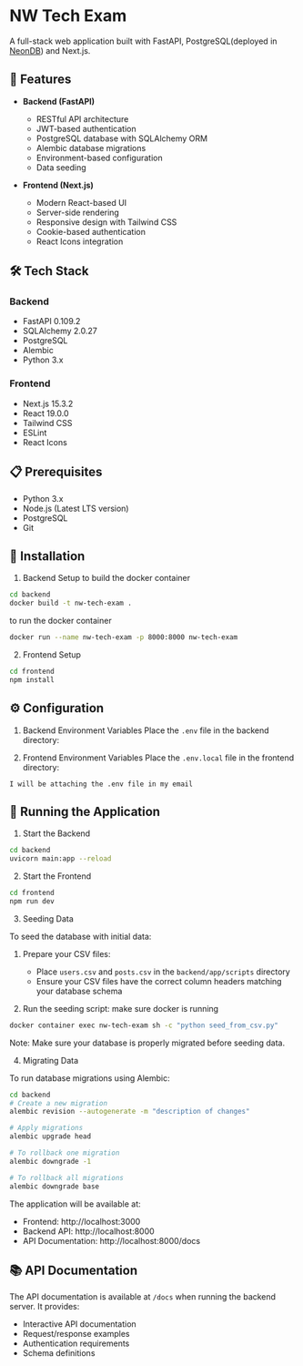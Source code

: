 # NW Tech Exam

A full-stack web application built with FastAPI, PostgreSQL(deployed in [NeonDB](https://neon.tech/)) and Next.js.

## 🚀 Features

- **Backend (FastAPI)**

  - RESTful API architecture
  - JWT-based authentication
  - PostgreSQL database with SQLAlchemy ORM
  - Alembic database migrations
  - Environment-based configuration
  - Data seeding

- **Frontend (Next.js)**
  - Modern React-based UI
  - Server-side rendering
  - Responsive design with Tailwind CSS
  - Cookie-based authentication
  - React Icons integration

## 🛠️ Tech Stack

### Backend

- FastAPI 0.109.2
- SQLAlchemy 2.0.27
- PostgreSQL
- Alembic
- Python 3.x

### Frontend

- Next.js 15.3.2
- React 19.0.0
- Tailwind CSS
- ESLint
- React Icons

## 📋 Prerequisites

- Python 3.x
- Node.js (Latest LTS version)
- PostgreSQL
- Git

## 🔧 Installation

1. Backend Setup
to build the docker container
```bash
cd backend
docker build -t nw-tech-exam .
```
to run the docker container
```bash
docker run --name nw-tech-exam -p 8000:8000 nw-tech-exam
```

2. Frontend Setup

```bash
cd frontend
npm install
```

## ⚙️ Configuration

1. Backend Environment Variables
   Place the `.env` file in the backend directory:

2. Frontend Environment Variables
   Place the `.env.local` file in the frontend directory:

```
I will be attaching the .env file in my email
```

## 🚀 Running the Application

1. Start the Backend

```bash
cd backend
uvicorn main:app --reload
```

2. Start the Frontend

```bash
cd frontend
npm run dev
```

3. Seeding Data

To seed the database with initial data:

1. Prepare your CSV files:

   - Place `users.csv` and `posts.csv` in the `backend/app/scripts` directory
   - Ensure your CSV files have the correct column headers matching your database schema

2. Run the seeding script:
make sure docker is running
```bash
docker container exec nw-tech-exam sh -c "python seed_from_csv.py"
```

Note: Make sure your database is properly migrated before seeding data.

4. Migrating Data

To run database migrations using Alembic:

```bash
cd backend
# Create a new migration
alembic revision --autogenerate -m "description of changes"

# Apply migrations
alembic upgrade head

# To rollback one migration
alembic downgrade -1

# To rollback all migrations
alembic downgrade base
```

The application will be available at:

- Frontend: http://localhost:3000
- Backend API: http://localhost:8000
- API Documentation: http://localhost:8000/docs

## 📚 API Documentation

The API documentation is available at `/docs` when running the backend server. It provides:

- Interactive API documentation
- Request/response examples
- Authentication requirements
- Schema definitions
